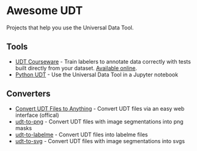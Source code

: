# Awesome UDT

Projects that help you use the Universal Data Tool.

## Tools

* [UDT Courseware](https://github.com/UniversalDataTool/courseware) - Train labelers to annotate data correctly with tests built directly from your dataset. [Available online](https://universaldatatool.com/courses).
* [Python UDT](https://github.com/UniversalDataTool/python-universaldatatool) - Use the Universal Data Tool in a Jupyter notebook

## Converters

* [Convert UDT Files to Anything](https://universaldatatool.com/convert) - Convert UDT files via an easy web interface (offical)
* [udt-to-png](https://github.com/UniversalDataTool/udt-to-png) - Convert UDT files with image segmentations into png masks
* [udt-to-labelme](https://github.com/UniversalDataTool/udt-to-labelme) - Convert UDT files into labelme files
* [udt-to-svg](https://github.com/UniversalDataTool/udt-to-svg) - Convert UDT files with image segmentations into svgs
